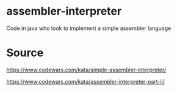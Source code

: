 # assembler-interpreter
Code in java who look to implement a simple assembler language

# Source
https://www.codewars.com/kata/simple-assembler-interpreter/

https://www.codewars.com/kata/assembler-interpreter-part-ii/
